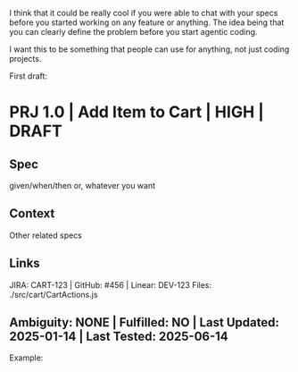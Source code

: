 I think that it could be really cool if you were able to chat with your specs before you started working on any feature or anything. The idea being that you can clearly define the problem before you start agentic coding.

I want this to be something that people can use for anything, not just coding projects.



First draft:

# PRJ 1.0 | Add Item to Cart | HIGH | DRAFT

## Spec
given/when/then
or, whatever you want

## Context
Other related specs

## Links
JIRA: CART-123 | GitHub: #456 | Linear: DEV-123
Files: ./src/cart/CartActions.js

## Ambiguity: NONE | Fulfilled: NO | Last Updated: 2025-01-14 | Last Tested: 2025-06-14

Example:


